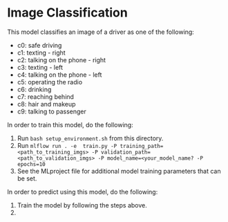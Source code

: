 # Image Classification

This model classifies an image of a driver as one of the following:

- c0: safe driving
- c1: texting - right
- c2: talking on the phone - right
- c3: texting - left
- c4: talking on the phone - left
- c5: operating the radio
- c6: drinking
- c7: reaching behind
- c8: hair and makeup
- c9: talking to passenger

In order to train this model, do the following:

1. Run `bash setup_environment.sh` from this directory.
2. Run `mlflow run . -e  train.py -P training_path=<path_to_training_imgs> -P validation_path=<path_to_validation_imgs> -P model_name=<your_model_name? -P epochs=10`
3. See the MLproject file for additional model training parameters that can be set.

In order to predict using this model, do the following:

1. Train the model by following the steps above.
2. 